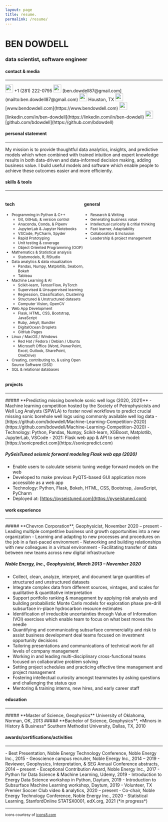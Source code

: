 ```yaml
---
layout: page
title: resume.
permalink: /resume/
---
```


<div class="resume-header"><h1><strong>BEN DOWDELL</strong> </h1></div>

<div class="resume-header"><h3> data scientist, software engineer </h3></div>

<div class="resume-section-header"><h4>contact & media</h4></div>
<hr class="resume-section-hr"/>
<img src="{{site.url}}/assets/img/icons8-iphone-30.png" width="25"/> +1 (281) 222-0795  
<img src="{{site.url}}/assets/img/icons8-gmail-30.png" width="25"/> [ben.dowdell87@gmail.com](mailto:ben.dowdell87@gmail.com)  
<img src="{{site.url}}/assets/img/icons8-address-30.png" width="25"/> Houston, TX  
<img src="{{site.url}}/assets/img/icons8-website-30.png" width="25"/> [www.bendowdell.com](https://www.bendowdell.com)  
<img src="{{site.url}}/assets/img/icons8-linkedin-30.png" width="25"/> [linkedin.com/in/ben-dowdell](https://linkedin.com/in/ben-dowdell)  
<img src="{{site.url}}/assets/img/icons8-github-30.png" width="25"/> [github.com/bdowdell](https://github.com/bdowdell)
<div class="resume-section-header"><h4> personal statement</h4></div>
<hr class="resume-section-hr"/>
My mission is to provide thoughtful data analytics, insights, and predictive models which when combined with trained intuition and expert knowledge results in both data-driven and data-informed decision making, adding business value. I build useful models and software which enable people to achieve these outcomes easier and more efficiently.
<div class="resume-section-header"><h4>skills & tools</h4></div>
<hr class="resume-section-hr"/>
<div class="row" style="display: flex;">
	<div class="col" style="flex: 50%;">
		<h4>tech</h4>
		<ul style="font-size: 12px;">
			<li>Programming in Python & C++
				<ul>
					<li>Git, GitHub, & version control</li>
					<li>Anaconda, Conda, & Pipenv</li>
					<li>JupyterLab & Jupyter Notebooks</li>
					<li>VSCode, PyCharm, Spyder</li>
					<li>Rapid Prototyping</li>
					<li>Unit testing & coverage</li>
					<li>Object Oriented Programming (OOP)</li>
				</ul>
			</li>
			<li>Mathematics & Statistical analysis
				<ul>
					<li>Statsmodels, R, RStudio</li>
				</ul>
			</li>
			<li>Data analytics & data visualization
				<ul>
					<li>Pandas, Numpy, Matplotlib, Seaborn, Bokeh</li>
					<li>Tableau</li>
				</ul>
			</li>
			<li>Machine Learning & AI
				<ul>
					<li>Scikit-learn, TensorFlow, PyTorch</li>
					<li>Supervised & Unsupervised learning</li>
					<li>Regression, Classification, Clustering</li>
					<li>Structured & Unstructured datasets</li>
					<li>Computer Vision, OpenCV</li>
				</ul>
			</li>
			<li>Web App Development
				<ul>
					<li>Flask, HTML, CSS, Bootstrap, JavaScript</li>
					<li>Ruby, Jekyll, Bundler</li>
					<li>DigitalOcean Droplets</li>
					<li>GitHub Pages</li>
				</ul>
			</li>
			<li>Linux / MacOS / Windows
				<ul>
					<li>Red Hat / Fedora / Debian / Ubuntu</li>
					<li>Microsoft Office (Word, PowerPoint, Excel, Outlook, SharePoint, OneDrive)</li>
				</ul>
			</li>
			<li>Creating, contributing to, & using Open Source Software (OSS)</li>
			<li>SQL & relational databases</li>
		</ul>
	</div>
	<div class="col" style="flex: 50%;">
		<h4>general</h4>
		<ul style="font-size: 12px;">
			<li>Research & Writing</li>
			<li>Generating business value</li>
			<li>Intellectual curiosity & critial thinking</li>
			<li>Fast learner, Adaptability</li>
			<li>Collaboration & Inclusion</li>
			<li>Leadership & project management</li>
		</ul>
	</div>
</div>
<div class="resume-section-header"><h4>projects</h4></div>
<hr class="resume-section-hr"/>
##### **Predicting missing borehole sonic well logs (2020, 2021)**
- Machine learning competition hosted by the Society of Petrophysicists and Well Log Analysts (SPWLA) to foster novel workflows to predict crucial missing sonic borehole well logs using commonly available well log data
- [https://github.com/bdowdell/Machine-Learning-Competition-2020](https://github.com/bdowdell/Machine-Learning-Competition-2020)
- Technology: Python, Pandas, Numpy, Scikit-learn, XGBoost, Matplotlib, JupyterLab, VSCode
- 2021: Flask web app & API to serve model: [https://sonicpredict.com](https://sonicpredict.com)

##### **PySeisTuned seismic forward modeling Flask web app (2020)**
- Enable users to calculate seismic tuning wedge forward models on the web
- Developed to make previous PyQT5-based GUI application more accessible as a web app
- Technology: Python, Flask, Bokeh, HTML, CSS, Bootstrap, JavaScript, PyCharm
- Deployed at: [https://pyseistuned.com](https://pyseistuned.com)
<div class="resume-section-header"><h4>work experience</h4></div>
<hr class="resume-section-hr"/>
##### **Chevron Corporation**, Geophysicist, November 2020 – present
- Leading multiple competitive business unit growth opportunities into a new organization
- Learning and adapting to new processes and procedures on the job in a fast-paced environment
- Networking and building relationships with new colleagues in a virtual environment
- Facilitating transfer of data between new teams across new digital infrastructure

##### **Noble Energy, Inc.**, Geophysicist, March 2013 – November 2020
- Collect, clean, analyze, interpret, and document large quantities of structured and unstructured datasets
- Integrate complex data from different sources, vintages, and scales for qualitative & quantitative interpretation
- Support portfolio ranking & management by applying risk analysis and building probabilistic Monte Carlo models for exploration phase pre-drill subsurface in-place hydrocarbon resource estimates
- Identification of irreducible uncertainties through Value of Information (VOI) exercises which enable team to focus on what best moves the needle
- Quantifying and communicating subsurface commerciality and risk to assist business development deal teams focused on investment opportunity decisions
- Tailoring presentations and communications of technical work for all levels of company management
- Working in and leading multi-disciplinary cross-functional teams focused on collaborative problem solving
- Setting project schedules and practicing effective time management and project management
- Fostering intellectual curiosity amongst teammates by asking questions and challenging the status quo
- Mentoring & training interns, new hires, and early career staff
<div class="resume-section-header"><h4>education</h4></div>
<hr class="resume-section-hr"/>
##### **Master of Science, Geophysics**
University of Oklahoma, Norman, OK, 2013  
##### **Bachelor of Science, Geophysics**, *Minors in History & Business*
Southern Methodist University, Dallas, TX, 2010
<div class="resume-section-header"><h4>awards/certifications/activities</h4></div>
<hr class="resume-section-hr"/>
- Best Presentation, Noble Energy Technology Conference, Noble Energy Inc., 2015
- Geoscience campus recruiter, Noble Energy Inc., 2014 – 2019
- Reviewer, Geophysics, Interpretation, & SEG Annual Conference abstracts, 2014 – present
- Exceptional Contribution Award, Noble Energy Inc., 2017
- Python for Data Science & Machine Learning, Udemy, 2019
- Introduction to Energy Data Science workshop in Python, Daytum, 2019
- Introduction to Subsurface Machine Learning workshop, Daytum, 2019
- Volunteer, TX Premier Soccer Club video & analytics, 2020 – present
- Co-chair, Noble Energy Technology Conference, Noble Energy Inc., 2020
- Statistical Learning, StanfordOnline STATSX0001, edX.org, 2021 (*in progress*)
<hr />
<small>icons courtesy of <a href="https://icons8.com">icons8.com</a></small>
